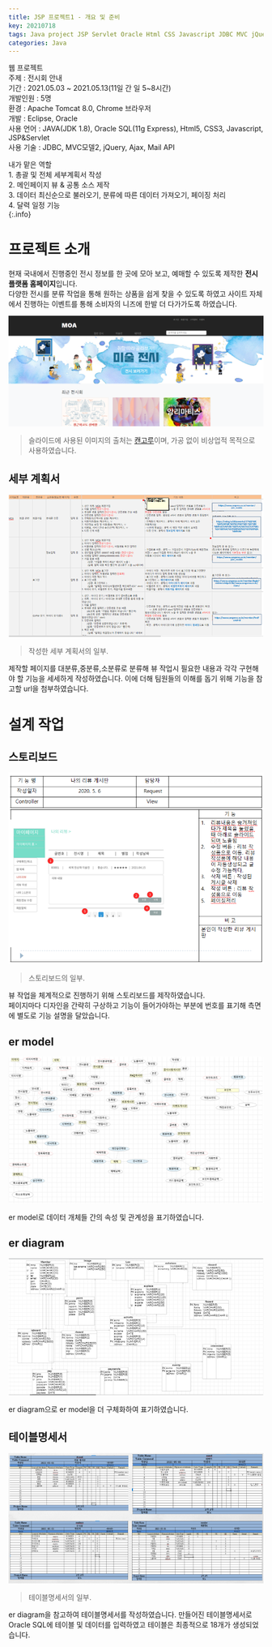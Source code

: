 ```yaml
---
title: JSP 프로젝트1 - 개요 및 준비
key: 20210718
tags: Java project JSP Servlet Oracle Html CSS Javascript JDBC MVC jQuery
categories: Java
---
```


웹 프로젝트  
주제 : 전시회 안내  
기간 : 2021.05.03 ~ 2021.05.13(11일 간 일 5~8시간)  
개발인원 : 5명  
환경 : Apache Tomcat 8.0, Chrome 브라우저  
개발 : Eclipse, Oracle  
사용 언어 : JAVA(JDK 1.8), Oracle SQL(11g Express), Html5, CSS3, Javascript, JSP&Servlet  
사용 기술 : JDBC, MVC모델2, jQuery, Ajax, Mail API  

내가 맡은 역할  
    1. 총괄 및 전체 세부계획서 작성  
    2. 메인페이지 뷰 & 공통 소스 제작  
    3. 데이터 최신순으로 불러오기, 분류에 따른 데이터 가져오기, 페이징 처리  
    4. 달력 일정 기능  
{:.info}

# 프로젝트 소개

현재 국내에서 진행중인 전시 정보를 한 곳에 모아 보고, 예매할 수 있도록 제작한 **전시플랫폼 홈페이지**입니다.  
다양한 전시를 분류 작업을 통해 원하는 상품을 쉽게 찾을 수 있도록 하였고 사이트 자체에서 진행하는 이벤트를 통해 소비자의 니즈에 한발 더 다가가도록 하였습니다.  

![moa](/assets/images/post/2021-08-04-moa-main.png)
> 슬라이드에 사용된 이미지의 출처는 [캔고루](https://www.cangoroo.co.kr/main/)이며, 가공 없이 비상업적 목적으로 사용하였습니다.

## 세부 계획서

![detail-plan](/assets/images/post/2021-08-04-detail-plan.png)
> 작성한 세부 계획서의 일부.  

제작할 페이지를 대분류,중분류,소분류로 분류해 뷰 작업시 필요한 내용과 각각 구현해야 할 기능을 세세하게 작성하였습니다. 이에 더해 팀원들의 이해를 돕기 위해 기능을 참고할 url을 첨부하였습니다.

# 설계 작업
## 스토리보드

![storyboard](/assets/images/post/2021-08-04-storyboard.png)
> 스토리보드의 일부.  

뷰 작업을 체계적으로 진행하기 위해 스토리보드를 제작하였습니다.  
페이지마다 디자인을 간략히 구상하고 기능이 들어가야하는 부분에 번호를 표기해 측면에 별도로 기능 설명을 달았습니다. 

## er model

![ermodel](/assets/images/post/2021-08-04-ermodel.png)

er model로 데이터 개체들 간의 속성 및 관계성을 표기하였습니다.  

## er diagram

![erd](/assets/images/post/2021-08-04-erd.png)

er diagram으로 er model을 더 구체화하여 표기하였습니다.  

## 테이블명세서

![table](/assets/images/post/2021-08-04-table.png)
> 테이블명세서의 일부.  

er diagram을 참고하여 테이블명세서를 작성하였습니다. 만들어진 테이블명세서로 Oracle SQL에 테이블 및 데이터를 입력하였고 테이블은 최종적으로 18개가 생성되었습니다.

